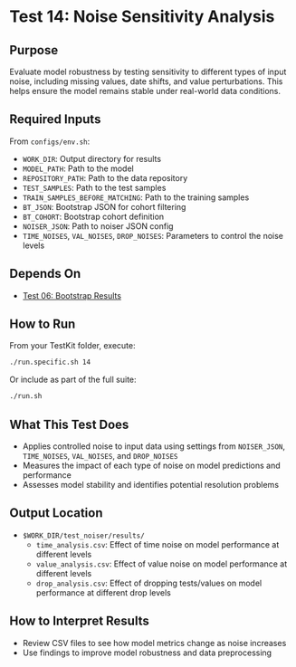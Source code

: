 
# Test 14: Noise Sensitivity Analysis

## Purpose
Evaluate model robustness by testing sensitivity to different types of input noise, including missing values, date shifts, and value perturbations. This helps ensure the model remains stable under real-world data conditions.

## Required Inputs
From `configs/env.sh`:

- `WORK_DIR`: Output directory for results
- `MODEL_PATH`: Path to the model
- `REPOSITORY_PATH`: Path to the data repository
- `TEST_SAMPLES`: Path to the test samples
- `TRAIN_SAMPLES_BEFORE_MATCHING`: Path to the training samples
- `BT_JSON`: Bootstrap JSON for cohort filtering
- `BT_COHORT`: Bootstrap cohort definition
- `NOISER_JSON`: Path to noiser JSON config
- `TIME_NOISES`, `VAL_NOISES`, `DROP_NOISES`: Parameters to control the noise levels

## Depends On
- [Test 06: Bootstrap Results](Test_06%20-%20bootstrap%20results.md)

## How to Run
From your TestKit folder, execute:
```bash
./run.specific.sh 14
```
Or include as part of the full suite:
```bash
./run.sh
```

## What This Test Does
- Applies controlled noise to input data using settings from `NOISER_JSON`, `TIME_NOISES`, `VAL_NOISES`, and `DROP_NOISES`
- Measures the impact of each type of noise on model predictions and performance
- Assesses model stability and identifies potential resolution problems

## Output Location
- `$WORK_DIR/test_noiser/results/`
	- `time_analysis.csv`: Effect of time noise on model performance at different levels
	- `value_analysis.csv`: Effect of value noise on model performance at different levels
	- `drop_analysis.csv`: Effect of dropping tests/values on model performance at different drop levels

## How to Interpret Results
- Review CSV files to see how model metrics change as noise increases
- Use findings to improve model robustness and data preprocessing
